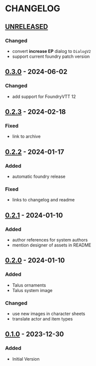 # CHANGELOG

## [UNRELEASED]

### Changed

- convert **increase EP** dialog to `DialogV2`
- support current foundry patch version

## [0.3.0] - 2024-06-02

### Changed

- add support for FoundryVTT 12

## [0.2.3] - 2024-02-18

### Fixed

- link to archive

## [0.2.2] - 2024-01-17

### Added

- automatic foundry release

### Fixed

- links to changelog and readme

## [0.2.1] - 2024-01-10

### Added

- author references for system authors
- mention designer of assets in README

## [0.2.0] - 2024-01-10

### Added

- Talus ornaments
- Talus system image

### Changed

- use new images in character sheets
- translate actor and item types

## [0.1.0] - 2023-12-30

### Added

- Initial Version

[0.1.0]: https://github.com/EdwarDDay/taluspnp/releases/tag/0.1.0

[0.2.0]: https://github.com/EdwarDDay/taluspnp/releases/tag/0.2.0

[0.2.1]: https://github.com/EdwarDDay/taluspnp/releases/tag/0.2.1

[0.2.2]: https://github.com/EdwarDDay/taluspnp/releases/tag/0.2.2

[0.2.3]: https://github.com/EdwarDDay/taluspnp/releases/tag/0.2.3

[0.3.0]: https://github.com/EdwarDDay/taluspnp/releases/tag/0.3.0

[UNRELEASED]: https://github.com/EdwarDDay/taluspnp
